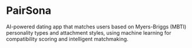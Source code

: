 # PairSona
AI-powered dating app that matches users based on Myers-Briggs (MBTI) personality types and attachment styles, using machine learning for compatibility scoring and intelligent matchmaking.
